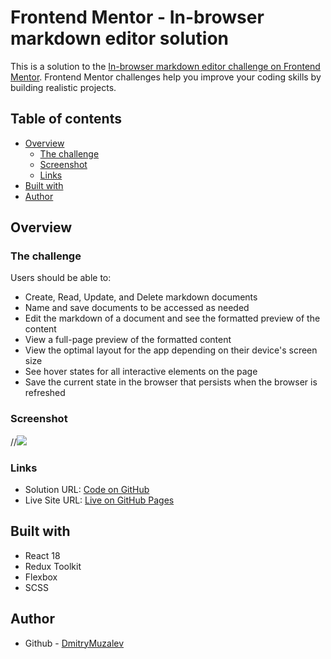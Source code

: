 # Frontend Mentor - In-browser markdown editor solution

This is a solution to the [In-browser markdown editor challenge on Frontend Mentor](https://www.frontendmentor.io/challenges/inbrowser-markdown-editor-r16TrrQX9).
Frontend Mentor challenges help you improve your coding skills by building realistic projects.

## Table of contents

- [Overview](#overview)
  - [The challenge](#the-challenge)
  - [Screenshot](#screenshot)
  - [Links](#links)
- [Built with](#built-with)
- [Author](#author)

## Overview

### The challenge

Users should be able to:

- Create, Read, Update, and Delete markdown documents
- Name and save documents to be accessed as needed
- Edit the markdown of a document and see the formatted preview of the content
- View a full-page preview of the formatted content
- View the optimal layout for the app depending on their device's screen size
- See hover states for all interactive elements on the page
- Save the current state in the browser that persists when the browser is refreshed

### Screenshot

//![](./demo.gif)

### Links

- Solution URL: [Code on GitHub](https://github.com/DmitryMuzalev/markdown-editor)
- Live Site URL: [Live on GitHub Pages](https://dmitrymuzalev.github.io/markdown-editor/)

## Built with

- React 18
- Redux Toolkit
- Flexbox
- SCSS

## Author

- Github - [DmitryMuzalev](https://github.com/DmitryMuzalev)
